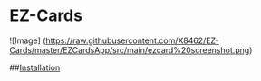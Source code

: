 EZ-Cards
========

![Image] (https://raw.githubusercontent.com/X8462/EZ-Cards/master/EZCardsApp/src/main/ezcard%20screenshot.png)

##[Installation](https://github.com/X8462/EZ-Cards/blob/master/Install.md)
